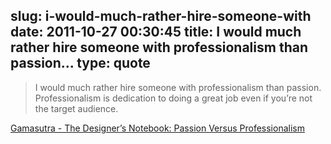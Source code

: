 slug: i-would-much-rather-hire-someone-with
date: 2011-10-27 00:30:45
title: I would much rather hire someone with professionalism than passion...
type: quote
---

> I would much rather hire someone with professionalism than passion. Professionalism is dedication to doing a great job even if you’re not the target audience.

[Gamasutra - The Designer’s Notebook: Passion Versus Professionalism](http://www.gamasutra.com/view/feature/6523/the_designers_notebook_passion_.php?print=1)
